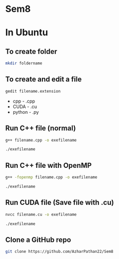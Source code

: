 # Sem8

# In Ubuntu

## To create folder
```bash
mkdir foldername
```

## To create and edit a file 
```bash
gedit filename.extension
```
- cpp - .cpp
- CUDA - .cu
- python - .py

## Run C++ file (normal)
```bash
g++ filename.cpp -o exefilename
```
```bash
./exefilename
```

## Run C++ file with OpenMP
```bash
g++ -fopenmp filename.cpp -o exefilename
```
```bash
./exefilename
```

## Run CUDA file (Save file with .cu)
```bash
nvcc filename.cu -o exefilename
```
```bash
./exefilename
```


## Clone a GitHub repo
```bash
git clone https://github.com/AzharPathan22/Sem8
```


